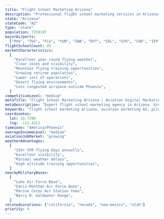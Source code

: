 ```yaml
---
title: "Flight School Marketing Arizona"
description: "Professional flight school marketing services in Arizona. Help your aviation academy succeed in the Grand Canyon State's ideal training environment with expert digital marketing."
state: "Arizona"
stateCode: "AZ"
type: "state"
population: 7359197
majorAirports:
  ["PHX", "TUS", "FLG", "YUM", "IWA", "DVT", "SDL", "GYR", "CHD", "IFP"]
flightSchoolCount: 45
marketCharacteristics:
  [
    "Excellent year-round flying weather",
    "Clear skies and visibility",
    "Mountain flying training opportunities",
    "Growing retiree population",
    "Lower cost of operations",
    "Desert flying environments",
    "Less congested airspace outside Phoenix",
  ]
competitiveLevel: "medium"
metaTitle: "Flight School Marketing Arizona | Aviation Digital Marketing AZ"
metaDescription: "Expert flight school marketing agency in Arizona. Grow your AZ aviation academy with proven digital marketing strategies. Serving Phoenix, Tucson, Flagstaff."
keywords: "flight school marketing Arizona, aviation marketing AZ, pilot training marketing Arizona, flight school SEO Arizona, aviation advertising Arizona"
coordinates:
  lat: 33.7298
  lng: -111.4312
timezone: "America/Phoenix"
averageIncomeLevel: "medium"
aviationJobMarket: "growing"
weatherAdvantages:
  [
    "325+ VFR flying days annually",
    "Excellent visibility",
    "Minimal weather delays",
    "High altitude training opportunities",
  ]
nearbyMilitaryBases:
  [
    "Luke Air Force Base",
    "Davis-Monthan Air Force Base",
    "Marine Corps Air Station Yuma",
    "Barry M. Goldwater Range",
  ]
relatedLocations: ["california", "nevada", "new-mexico", "utah"]
priority: 4
---
```

